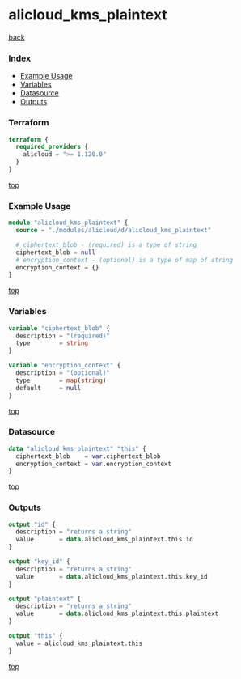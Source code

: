 # alicloud_kms_plaintext

[back](../alicloud.md)

### Index

- [Example Usage](#example-usage)
- [Variables](#variables)
- [Datasource](#datasource)
- [Outputs](#outputs)

### Terraform

```terraform
terraform {
  required_providers {
    alicloud = ">= 1.120.0"
  }
}
```

[top](#index)

### Example Usage

```terraform
module "alicloud_kms_plaintext" {
  source = "./modules/alicloud/d/alicloud_kms_plaintext"

  # ciphertext_blob - (required) is a type of string
  ciphertext_blob = null
  # encryption_context - (optional) is a type of map of string
  encryption_context = {}
}
```

[top](#index)

### Variables

```terraform
variable "ciphertext_blob" {
  description = "(required)"
  type        = string
}

variable "encryption_context" {
  description = "(optional)"
  type        = map(string)
  default     = null
}
```

[top](#index)

### Datasource

```terraform
data "alicloud_kms_plaintext" "this" {
  ciphertext_blob    = var.ciphertext_blob
  encryption_context = var.encryption_context
}
```

[top](#index)

### Outputs

```terraform
output "id" {
  description = "returns a string"
  value       = data.alicloud_kms_plaintext.this.id
}

output "key_id" {
  description = "returns a string"
  value       = data.alicloud_kms_plaintext.this.key_id
}

output "plaintext" {
  description = "returns a string"
  value       = data.alicloud_kms_plaintext.this.plaintext
}

output "this" {
  value = alicloud_kms_plaintext.this
}
```

[top](#index)